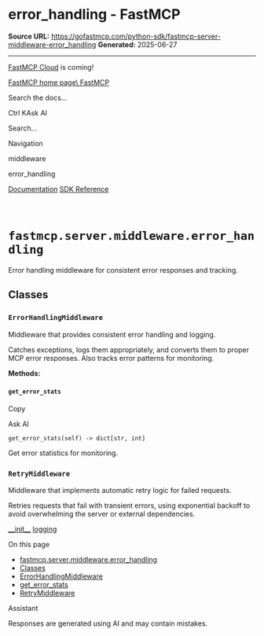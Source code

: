 # error_handling - FastMCP

**Source URL:** https://gofastmcp.com/python-sdk/fastmcp-server-middleware-error_handling
**Generated:** 2025-06-27

---

[FastMCP Cloud](https://fastmcp.link/x0Kyhy2) is coming!

[FastMCP home page\\
FastMCP](https://gofastmcp.com/)

Search the docs...

Ctrl KAsk AI

Search...

Navigation

middleware

error\_handling

[Documentation](https://gofastmcp.com/getting-started/welcome) [SDK Reference](https://gofastmcp.com/python-sdk/fastmcp-exceptions)

# [​](https://gofastmcp.com/python-sdk/fastmcp-server-middleware-error_handling\#fastmcp-server-middleware-error-handling)  `fastmcp.server.middleware.error_handling`

Error handling middleware for consistent error responses and tracking.

## [​](https://gofastmcp.com/python-sdk/fastmcp-server-middleware-error_handling\#classes)  Classes

### [​](https://gofastmcp.com/python-sdk/fastmcp-server-middleware-error_handling\#errorhandlingmiddleware)  `ErrorHandlingMiddleware`

Middleware that provides consistent error handling and logging.

Catches exceptions, logs them appropriately, and converts them to
proper MCP error responses. Also tracks error patterns for monitoring.

**Methods:**

#### [​](https://gofastmcp.com/python-sdk/fastmcp-server-middleware-error_handling\#get-error-stats)  `get_error_stats`

Copy

Ask AI

```
get_error_stats(self) -> dict[str, int]

```

Get error statistics for monitoring.

### [​](https://gofastmcp.com/python-sdk/fastmcp-server-middleware-error_handling\#retrymiddleware)  `RetryMiddleware`

Middleware that implements automatic retry logic for failed requests.

Retries requests that fail with transient errors, using exponential
backoff to avoid overwhelming the server or external dependencies.

[\_\_init\_\_](https://gofastmcp.com/python-sdk/fastmcp-server-middleware-__init__) [logging](https://gofastmcp.com/python-sdk/fastmcp-server-middleware-logging)

On this page

- [fastmcp.server.middleware.error\_handling](https://gofastmcp.com/python-sdk/fastmcp-server-middleware-error_handling#fastmcp-server-middleware-error-handling)
- [Classes](https://gofastmcp.com/python-sdk/fastmcp-server-middleware-error_handling#classes)
- [ErrorHandlingMiddleware](https://gofastmcp.com/python-sdk/fastmcp-server-middleware-error_handling#errorhandlingmiddleware)
- [get\_error\_stats](https://gofastmcp.com/python-sdk/fastmcp-server-middleware-error_handling#get-error-stats)
- [RetryMiddleware](https://gofastmcp.com/python-sdk/fastmcp-server-middleware-error_handling#retrymiddleware)

Assistant

Responses are generated using AI and may contain mistakes.